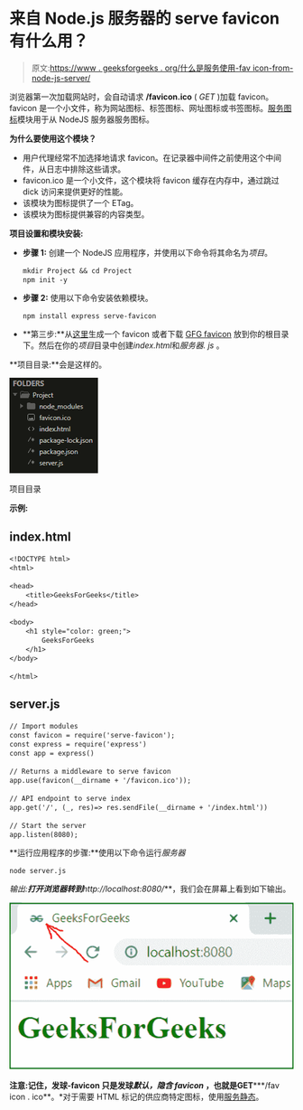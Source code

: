 # 来自 Node.js 服务器的 serve favicon 有什么用？

> 原文:[https://www . geeksforgeeks . org/什么是服务使用-fav icon-from-node-js-server/](https://www.geeksforgeeks.org/what-is-the-use-of-serve-favicon-from-node-js-server/)

浏览器第一次加载网站时，会自动请求 **/favicon.ico** ( *GET* )加载 favicon。favicon 是一个小文件，称为网站图标、标签图标、网址图标或书签图标。[服务图标](https://www.npmjs.com/package/serve-favicon)模块用于从 NodeJS 服务器服务图标。

**为什么要使用这个模块？**

*   用户代理经常不加选择地请求 favicon。在记录器中间件之前使用这个中间件，从日志中排除这些请求。
*   favicon.ico 是一个小文件，这个模块将 favicon 缓存在内存中，通过跳过 dick 访问来提供更好的性能。
*   该模块为图标提供了一个 ETag。
*   该模块为图标提供兼容的内容类型。

**项目设置和模块安装:**

*   **步骤 1:** 创建一个 NodeJS 应用程序，并使用以下命令将其命名为*项目*。

    ```
    mkdir Project && cd Project
    npm init -y
    ```

*   **步骤 2:** 使用以下命令安装依赖模块。

    ```
    npm install express serve-favicon
    ```

*   **第三步:**从[这里](https://favicon.io/)生成一个 favicon 或者下载 [GFG favicon](https://media.geeksforgeeks.org/wp-content/cdn-uploads/gfg_favicon.png) 放到你的根目录下。然后在你的*项目*目录中创建*index.html*和*服务器. js* 。

**项目目录:**会是这样的。

![](img/a63a399aab5f382af772e73412e4f874.png)

项目目录

**示例:**

## index.html

```
<!DOCTYPE html>
<html>

<head>
    <title>GeeksForGeeks</title>
</head>

<body>
    <h1 style="color: green;">
        GeeksForGeeks
    </h1>
</body>

</html>
```

## server.js

```
// Import modules
const favicon = require('serve-favicon');
const express = require('express')
const app = express()

// Returns a middleware to serve favicon
app.use(favicon(__dirname + '/favicon.ico'));

// API endpoint to serve index 
app.get('/', (_, res)=> res.sendFile(__dirname + '/index.html'))

// Start the server
app.listen(8080);
```

**运行应用程序的步骤:**使用以下命令运行*服务器*

```
node server.js
```

**输出:**打开浏览器转到***http://localhost:8080/***，我们会在屏幕上看到如下输出。

![](img/5c471651a4767a77ea83b9578be1f5ad.png)

**注意:**记住，**发球-favicon** 只是发球*默认，隐含 favicon* ，也就是**GET*****/fav icon . ico**。*对于需要 HTML 标记的供应商特定图标，使用[服务静态](https://www.npmjs.com/package/serve-static)。